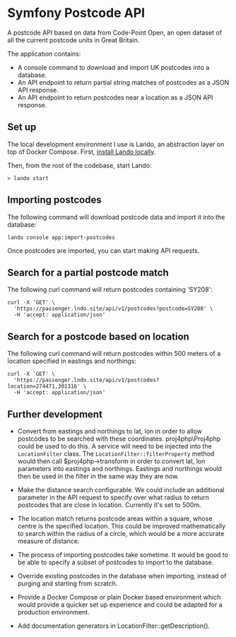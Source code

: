 # Symfony Postcode API

A postcode API based on data from Code-Point Open, an open dataset of all the
current postcode units in Great Britain.

The application contains:
- A console command to download and import UK postcodes into a database.
- An API endpoint to return partial string matches of postcodes as a JSON API
response.
- An API endpoint to return postcodes near a location as a JSON API response.

## Set up

The local development environment I use is Lando, an abstraction layer on top of
Docker Compose. First, [install Lando locally](https://docs.lando.dev/getting-started/installation.html).

Then, from the root of the codebase, start Lando:

```
> lando start
```

## Importing postcodes

The following command will download postcode data and import it into the
database:

```
lando console app:import-postcodes
```

Once postcodes are imported, you can start making API requests.

## Search for a partial postcode match

The following curl command will return postcodes containing 'SY208':

```
curl -X 'GET' \
  'https://passenger.lndo.site/api/v1/postcodes?postcode=SY208' \
  -H 'accept: application/json'
```

## Search for a postcode based on location

The following curl command will return postcodes within 500 meters of a location
specified in eastings and northings:

```
curl -X 'GET' \
  'https://passenger.lndo.site/api/v1/postcodes?location=274471,301316' \
  -H 'accept: application/json'
```

## Further development

- Convert from eastings and northings to lat, lon in order to allow postcodes to
be searched with these coordinates. proj4php\Proj4php could be used to do this.
A service will need to be injected into the `LocationFilter` class. The
`LocationFilter::filterProperty` method would then call $proj4php->transform in
order to convert lat, lon parameters into eastings and northings. Eastings and
northings would then be used in the filter in the same way they are now.

- Make the distance search configurable. We could include an additional
parameter in the API request to specify over what radius to return postcodes
that are close in location. Currently it's set to 500m.

- The location match returns postcode areas within a square, whose centre is
the specified location. This could be improved mathematically to search within
the radius of a circle, which would be a more accurate measure of distance.

- The process of importing postcodes take sometime. It would be good to be able
to specify a subset of postcodes to import to the database.

- Override existing postcodes in the database when importing, instead of purging
and starting from scratch.

- Provide a Docker Compose or plain Docker based environment which would provide
a quicker set up experience and could be adapted for a production environment.

- Add documentation generators in LocationFilter::getDescription().
